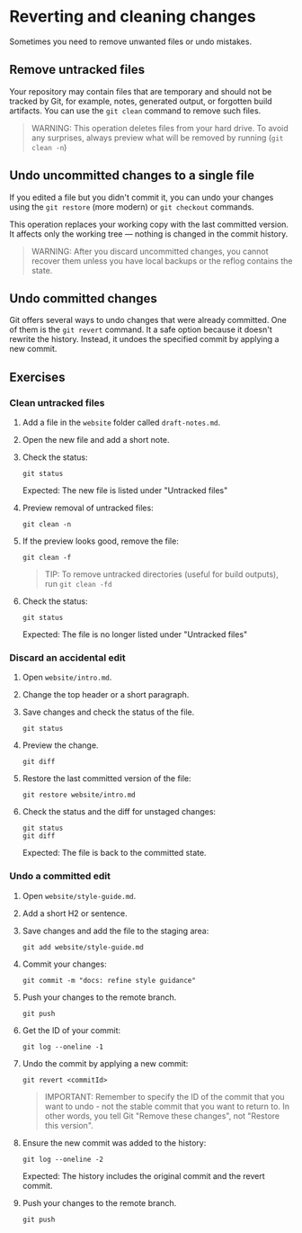 # Reverting and cleaning changes

Sometimes you need to remove unwanted files or undo mistakes.

## Remove untracked files

Your repository may contain files that are temporary and should not be tracked
by Git, for example, notes, generated output, or forgotten build artifacts. You
can use the `git clean` command to remove such files.

> WARNING: This operation deletes files from your hard drive. To avoid any
> surprises, always preview what will be removed by running (`git clean -n`)

## Undo uncommitted changes to a single file

If you edited a file but you didn't commit it, you can undo your changes using
the `git restore` (more modern) or `git checkout` commands.

This operation replaces your working copy with the last committed version. It
affects only the working tree — nothing is changed in the commit history.

> WARNING: After you discard uncommitted changes, you cannot recover them unless
> you have local backups or the reflog contains the state.

## Undo committed changes

Git offers several ways to undo changes that were already committed. One of them
is the `git revert` command. It a safe option because it doesn't rewrite the
history. Instead, it undoes the specified commit by applying a new commit.

## Exercises

### Clean untracked files

1. Add a file in the `website` folder called `draft-notes.md`.
2. Open the new file and add a short note.
3. Check the status:

   ```shell
   git status
   ```

   Expected: The new file is listed under "Untracked files"

4. Preview removal of untracked files:

   ```shell
   git clean -n
   ```

5. If the preview looks good, remove the file:

   ```shell
   git clean -f
   ```

   > TIP: To remove untracked directories (useful for build outputs), run
   > `git clean -fd`

6. Check the status:

   ```shell
   git status
   ```

   Expected: The file is no longer listed under "Untracked files"

### Discard an accidental edit

1. Open `website/intro.md`.
2. Change the top header or a short paragraph.
3. Save changes and check the status of the file.

   ```shell
   git status
   ```

4. Preview the change.

   ```shell
   git diff
   ```

5. Restore the last committed version of the file:

   ```shell
   git restore website/intro.md
   ```

6. Check the status and the diff for unstaged changes:

   ```shell
   git status
   git diff
   ```

   Expected: The file is back to the committed state.

### Undo a committed edit

1. Open `website/style-guide.md`.
2. Add a short H2 or sentence.
3. Save changes and add the file to the staging area:

   ```shell
   git add website/style-guide.md
   ```

4. Commit your changes:

   ```shell
   git commit -m "docs: refine style guidance"
   ```

5. Push your changes to the remote branch.

   ```shell
   git push
   ```

6. Get the ID of your commit:

   ```shell
   git log --oneline -1
   ```

7. Undo the commit by applying a new commit:

   ```shell
   git revert <commitId>
   ```

   > IMPORTANT: Remember to specify the ID of the commit that you want to undo -
   > not the stable commit that you want to return to. In other words, you tell
   > Git "Remove these changes", not "Restore this version".

8. Ensure the new commit was added to the history:

   ```shell
   git log --oneline -2
   ```

   Expected: The history includes the original commit and the revert commit.

9. Push your changes to the remote branch.

   ```shell
   git push
   ```

